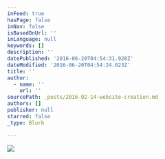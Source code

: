 ```yaml
---
inFeed: true
hasPage: false
inNav: false
isBasedOnUrl: ''
inLanguage: null
keywords: []
description: ''
datePublished: '2016-06-20T04:54:31.928Z'
dateModified: '2016-06-20T04:54:24.023Z'
title: ''
author:
  - name: ''
    url: ''
sourcePath: _posts/2016-02-14-website-creation.md
authors: []
publisher: null
starred: false
_type: Blurb

---
```

![](https://imgflo.herokuapp.com/graph/vahj1ThiexotieMo/8ac7f2c6742bf20d20dc7fc1c97fe5a3/croprotate.png?cropheight=1123&cropwidth=1799&degrees=0&input=https%3A%2F%2Fthe-grid-user-content.s3-us-west-2.amazonaws.com%2F9110f6a4-23ab-4180-aeb3-1348df7154bf.png&x=58&y=0)